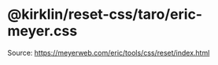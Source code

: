 # @kirklin/reset-css/taro/eric-meyer.css

Source: <https://meyerweb.com/eric/tools/css/reset/index.html>
